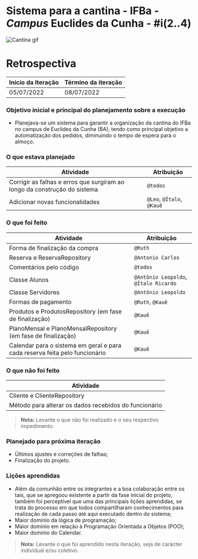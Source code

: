 # Sistema para a cantina - IFBa - _Campus_ Euclides da Cunha - #i(2..4)

![Cantina gif](https://user-images.githubusercontent.com/91803383/175330609-2c08124e-ef98-44e1-ae54-7f5b13ac38d0.gif)

# Retrospectiva

| Início da Iteração | Término da iteração |
| ------------------ | ------------------- |
| 05/07/2022         | 08/07/2022          |

### Objetivo inicial e principal do planejamento sobre a execução

- Planejava-se um sistema para garantir a organização da cantina do IFBa no campus de Euclides da Cunha (BA), tendo como principal objetivo a automatização dos pedidos, diminuindo o tempo de espera para o almoço.

### O que estava planejado
| Atividade                                                    | Atribuição                         |
| ------------------------------------------------------------ | ---------------------------------- |
| Corrigir as falhas e erros que surgiram ao longo da construção do sistema | `@todos` |
| Adicionar novas funcionalidades | `@Leo`, `@Ítalo`, `@Kauê`                           |

### O que foi feito
| Atividade                                                    | Atribuição                         |
| ------------------------------------------------------------ | ---------------------------------- |
| Forma de finalização da compra | `@Ruth` |
| Reserva e ReservaRepository | `@Antonio Carlos`                           |
| Comentários pelo código | `@todos`                           |
| Classe Alunos | `@Antônio Leopoldo`, `@Ítalo Ricardo`                           |
| Classe Servidores | `@Antônio Leopoldo`                           |
| Formas de pagamento | `@Ruth`, `@Kauê`                         |
| Produtos e ProdutosRepository (em fase de finalização) | `@Kauê`                           |
| PlanoMensal e PlanoMensalRepository (em fase de finalização) | `@Kauê`                           |
| Calendar para o sistema em geral e para cada reserva feita pelo funcionário | `@Kauê`                           |


### O que não foi feito
| Atividade                                                    | 
| ------------------------------------------------------------ | 
| Cliente e ClienteRepository | 
| Método para alterar os dados recebidos do funcionário |
> **Nota:** Levante o que não foi realizado e o seu respectivo impedimento.

### Planejado para próxima iteração

- Últimos ajustes e correções de falhas;
- Finalização do projeto.

### Lições aprendidas

- Além da comunhão entre os integrantes e a boa colaboração entre os tais, que se apregoou existente a partir da fase inicial do projeto, também foi perceptível que uma das principais lições aprendidas, se trata do processo em que todos compartilharam conhecimentos para realização de cada passo até aqui executado dentro do sistema;
- Maior domínio da lógica de programação;
- Maior domínio em relação à Programação Orientada a Objetos (POO);
- Maior domínio do Calendar.

> **Nota:** Levante o que foi aprendido nesta iteração, seja de carácter individual e/ou coletivo.
